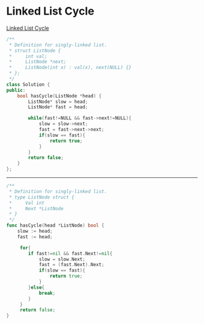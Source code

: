 # Linked List Cycle
[Linked List Cycle](https://leetcode.com/problems/linked-list-cycle/)
```c++
/**
 * Definition for singly-linked list.
 * struct ListNode {
 *     int val;
 *     ListNode *next;
 *     ListNode(int x) : val(x), next(NULL) {}
 * };
 */
class Solution {
public:
    bool hasCycle(ListNode *head) {
        ListNode* slow = head;
        ListNode* fast = head;

        while(fast!=NULL && fast->next!=NULL){
            slow = slow->next;
            fast = fast->next->next;
            if(slow == fast){
                return true;
            }
        }
        return false;
    }
};
```

-------------------------------------------------------------------------------------------------------------------------------------

```go
/**
 * Definition for singly-linked list.
 * type ListNode struct {
 *     Val int
 *     Next *ListNode
 * }
 */
func hasCycle(head *ListNode) bool {
    slow := head;
    fast := head;

     for{
        if fast!=nil && fast.Next!=nil{
            slow = slow.Next;
            fast = (fast.Next).Next;
            if(slow == fast){
                return true;
            }
        }else{
            break;
        }
     }
     return false;
}
```
